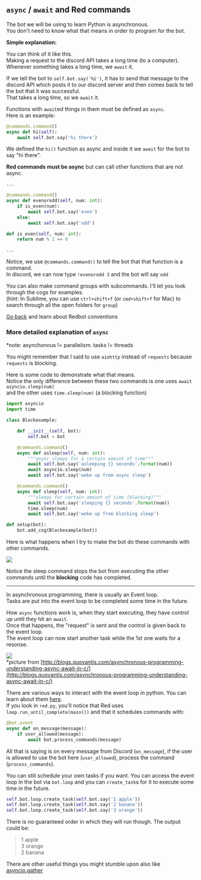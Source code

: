 ## `async` / `await` and Red commands

The bot we will be using to learn Python is asynchronous.  
You don't need to know what that means in order to program for the bot.

**Simple explanation:**

You can think of it like this.  
Making a request to the discord API takes a long time (to a computer).
Whenever something takes a long time, we `await` it.  

If we tell the bot to `self.bot.say('hi')`, it has to send that message to the discord API which posts it to our discord server and then comes back to tell the bot that it was successful.  
That takes a long time, so we `await` it.

Functions with `await`ed things in them must be defined as `async`.  
Here is an example:

```py
@commands.command()
async def hi(self):
    await self.bot.say('hi there')
```

We defined the `hi()` function as async and inside it we `await` for the bot to say "hi there".

**Red commands must be async** but can call other functions that are not async.

```py
...

@commands.command()
async def evenorodd(self, num: int):
    if is_even(num):
        await self.bot.say('even')
    else:
        await self.bot.say('odd')

def is_even(self, num: int):
    return num % 2 == 0

...
```

Notice, we use `@commands.command()` to tell the bot that that function is a command.  
In discord, we can now type `!evenorodd 3` and the bot will say `odd`  

You can also make command groups with subcommands. I'll let you look through the cogs for examples.  
(hint: In Sublime, you can use `ctrl+shift+f` (or `cmd+shift+f` for Mac) to search through all the open folders for `group`)  

[Go back](README.md) and learn about Redbot conventions

### More detailed explanation of `async`

*note: asynchonous != parallelism. tasks != threads

You might remember that I said to use `aiohttp` instead of `requests` because `requests` is blocking.

Here is some code to demonstrate what that means.  
Notice the only difference between these two commands is one uses `await asyncio.sleep(num)`   
and the other uses `time.sleep(num)` (a blocking function)
```py
import asyncio
import time

class Blockexample:

    def __init__(self, bot):
        self.bot = bot

    @commands.command()
    async def asleep(self, num: int):
        """async sleeps for a certain amount of time"""
        await self.bot.say('asleeping {} seconds'.format(num))
        await asyncio.sleep(num)
        await self.bot.say('woke up from async sleep')

    @commands.command()
    async def sleep(self, num: int):
        """sleeps for certain amount of time (blocking)"""
        await self.bot.say('sleeping {} seconds'.format(num))
        time.sleep(num)
        await self.bot.say('woke up from blocking sleep')

def setup(bot):
    bot.add_cog(Blockexample(bot))

```
Here is what happens when I try to make the bot do these commands with other commands.  

![](https://cdn.discordapp.com/attachments/206326891752325122/220407111912390656/unknown.png)

Notice the sleep command stops the bot from executing the other commands until the **blocking** code has completed.

----

In asynchronous programming, there is usually an Event loop.  
Tasks are put into the event loop to be completed some time in the future.

How `async` functions work is, when they start executing, they have control up until they hit an `await`.   
Once that happens, the "request" is sent and the control is given back to the event loop.  
The event loop can now start another task while the 1st one waits for a resonse.

![](http://blogs.quovantis.com/wp-content/uploads/2015/08/Synchronous-vs.-asynchronous.jpg)  
*picture from [http://blogs.quovantis.com/asynchronous-programming-understanding-async-await-in-c/](http://blogs.quovantis.com/asynchronous-programming-understanding-async-await-in-c/)


There are various ways to interact with the event loop in python. You can learn about them [here](https://docs.python.org/3/library/asyncio.html).  
If you look in `red.py`, you'll notice that Red uses `loop.run_until_complete(main())` and that it schedules commands with:  
```py
@bot.event
async def on_message(message):
    if user_allowed(message):
        await bot.process_commands(message)
```
All that is saying is on every message from Discord (`on_message`), if the user is allowed to use the bot here (`user_allowed`), process the command (`process_commands`).  

You can still schedule your own tasks if you want. You can access the event loop in the bot via `bot.loop` and you can `create_task`s for it to execute some time in the future.
```py
self.bot.loop.create_task(self.bot.say('1 apple'))
self.bot.loop.create_task(self.bot.say('2 banana'))
self.bot.loop.create_task(self.bot.say('3 orange'))
```
There is no guaranteed order in which they will run though. The output could be:
> 1 apple  
 3 orange  
 2 banana

There are other useful things you might stumble upon also like [asyncio.gather](https://docs.python.org/3/library/asyncio-task.html?highlight=gather#asyncio.gather)



